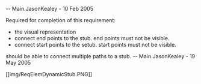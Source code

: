 -- Main.JasonKealey - 10 Feb 2005

Required for completion of this requirement:
   * the visual representation
   * connect end points to the stub. end points must not be visible. 
   * connect start points to the setub. start points must not be visible.

should be able to connect multiple paths to a stub. 
-- Main.JasonKealey - 19 May 2005


[[img/ReqElemDynamicStub.PNG]]
